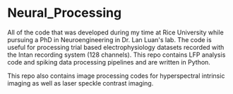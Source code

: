 # Neural_Processing
All of the code that was developed during my time at Rice University while pursuing a PhD in Neuroengineering in Dr. Lan Luan's lab. The code is useful for processing trial based electrophysiology datasets recorded with the Intan recording system (128 channels). This repo contains LFP analysis code and spiking data processing pipelines and are written in Python. 

This repo also contains image processing codes for hyperspectral intrinsic imaging as well as laser speckle contrast imaging.
